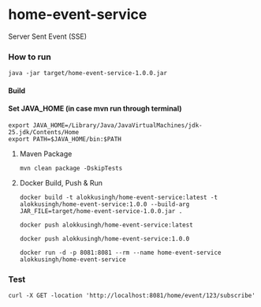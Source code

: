 home-event-service
==================
Server Sent Event (SSE)

### How to run
````
java -jar target/home-event-service-1.0.0.jar
````

#### Build
#### Set JAVA_HOME (in case mvn run through terminal)
```shell
export JAVA_HOME=/Library/Java/JavaVirtualMachines/jdk-25.jdk/Contents/Home
export PATH=$JAVA_HOME/bin:$PATH
```
1. Maven Package
   ```shell
   mvn clean package -DskipTests
   ```
2. Docker Build, Push & Run
   ```shell
   docker build -t alokkusingh/home-event-service:latest -t alokkusingh/home-event-service:1.0.0 --build-arg JAR_FILE=target/home-event-service-1.0.0.jar .
   ```
   ```shell
   docker push alokkusingh/home-event-service:latest
   ```
   ```shell
   docker push alokkusingh/home-event-service:1.0.0
   ```
   ```shell
   docker run -d -p 8081:8081 --rm --name home-event-service alokkusingh/home-event-service 
   ```
### Test
```shell
curl -X GET -location 'http://localhost:8081/home/event/123/subscribe'
```